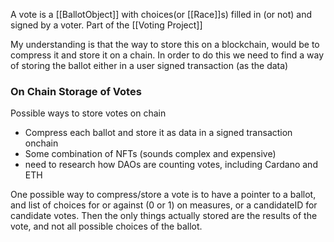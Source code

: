 A vote is a [[BallotObject]] with choices(or [[Race]]s) filled in (or not) and signed by a voter. Part of the [[Voting Project]]

My understanding is that the way to store this on a blockchain, would be to compress it and store it on a chain. In order to do this we need to find a way of storing the ballot either in a user signed transaction (as the data)

### On Chain Storage of Votes
Possible ways to store votes on chain
- Compress each ballot and store it as data in a signed transaction onchain
- Some combination of NFTs (sounds complex and expensive)
- need to research how DAOs are counting votes, including Cardano and ETH


One possible way to compress/store a vote is to have a pointer to a ballot, and list of choices for or against (0 or 1) on measures, or a candidateID for candidate votes. Then the only things actually stored are the results of the vote, and not all possible choices of the ballot.